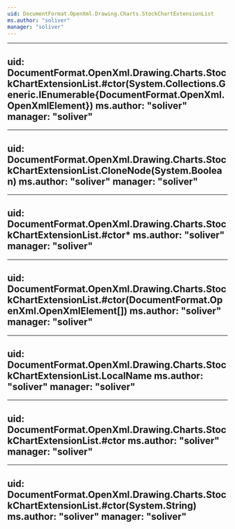 ```yaml
---
uid: DocumentFormat.OpenXml.Drawing.Charts.StockChartExtensionList
ms.author: "soliver"
manager: "soliver"
---
```


---
uid: DocumentFormat.OpenXml.Drawing.Charts.StockChartExtensionList.#ctor(System.Collections.Generic.IEnumerable{DocumentFormat.OpenXml.OpenXmlElement})
ms.author: "soliver"
manager: "soliver"
---

---
uid: DocumentFormat.OpenXml.Drawing.Charts.StockChartExtensionList.CloneNode(System.Boolean)
ms.author: "soliver"
manager: "soliver"
---

---
uid: DocumentFormat.OpenXml.Drawing.Charts.StockChartExtensionList.#ctor*
ms.author: "soliver"
manager: "soliver"
---

---
uid: DocumentFormat.OpenXml.Drawing.Charts.StockChartExtensionList.#ctor(DocumentFormat.OpenXml.OpenXmlElement[])
ms.author: "soliver"
manager: "soliver"
---

---
uid: DocumentFormat.OpenXml.Drawing.Charts.StockChartExtensionList.LocalName
ms.author: "soliver"
manager: "soliver"
---

---
uid: DocumentFormat.OpenXml.Drawing.Charts.StockChartExtensionList.#ctor
ms.author: "soliver"
manager: "soliver"
---

---
uid: DocumentFormat.OpenXml.Drawing.Charts.StockChartExtensionList.#ctor(System.String)
ms.author: "soliver"
manager: "soliver"
---
